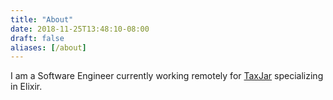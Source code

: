```yaml
---
title: "About"
date: 2018-11-25T13:48:10-08:00
draft: false
aliases: [/about]
---
```


I am a Software Engineer currently working remotely for [TaxJar](https://www.taxjar.com) specializing in Elixir.
